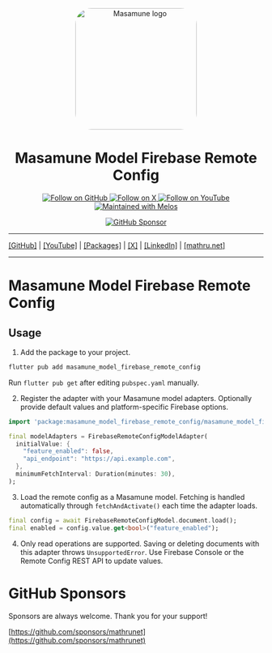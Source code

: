 <p align="center">
  <a href="https://mathru.net">
    <img width="240px" src="https://raw.githubusercontent.com/mathrunet/flutter_masamune/master/.github/images/icon.png" alt="Masamune logo" style="border-radius: 32px"s><br/>
  </a>
  <h1 align="center">Masamune Model Firebase Remote Config</h1>
</p>

<p align="center">
  <a href="https://github.com/mathrunet">
    <img src="https://img.shields.io/static/v1?label=GitHub&message=Follow&logo=GitHub&color=333333&link=https://github.com/mathrunet" alt="Follow on GitHub" />
  </a>
  <a href="https://x.com/mathru">
    <img src="https://img.shields.io/static/v1?label=@mathru&message=Follow&logo=X&color=0F1419&link=https://x.com/mathru" alt="Follow on X" />
  </a>
  <a href="https://www.youtube.com/c/mathrunetchannel">
    <img src="https://img.shields.io/static/v1?label=YouTube&message=Follow&logo=YouTube&color=FF0000&link=https://www.youtube.com/c/mathrunetchannel" alt="Follow on YouTube" />
  </a>
  <a href="https://github.com/invertase/melos">
    <img src="https://img.shields.io/static/v1?label=maintained%20with&message=melos&color=FF1493&link=https://github.com/invertase/melos" alt="Maintained with Melos" />
  </a>
</p>

<p align="center">
  <a href="https://github.com/sponsors/mathrunet"><img src="https://img.shields.io/static/v1?label=Sponsor&message=%E2%9D%A4&logo=GitHub&color=ff69b4&link=https://github.com/sponsors/mathrunet" alt="GitHub Sponsor" /></a>
</p>

---

[[GitHub]](https://github.com/mathrunet) | [[YouTube]](https://www.youtube.com/c/mathrunetchannel) | [[Packages]](https://pub.dev/publishers/mathru.net/packages) | [[X]](https://x.com/mathru) | [[LinkedIn]](https://www.linkedin.com/in/mathrunet/) | [[mathru.net]](https://mathru.net)

---

# Masamune Model Firebase Remote Config

## Usage

1. Add the package to your project.

```bash
flutter pub add masamune_model_firebase_remote_config
```

Run `flutter pub get` after editing `pubspec.yaml` manually.

2. Register the adapter with your Masamune model adapters. Optionally provide default values and platform-specific Firebase options.

```dart
import 'package:masamune_model_firebase_remote_config/masamune_model_firebase_remote_config.dart';

final modelAdapters = FirebaseRemoteConfigModelAdapter(
  initialValue: {
    "feature_enabled": false,
    "api_endpoint": "https://api.example.com",
  },
  minimumFetchInterval: Duration(minutes: 30),
);
```

3. Load the remote config as a Masamune model. Fetching is handled automatically through `fetchAndActivate()` each time the adapter loads.

```dart
final config = await FirebaseRemoteConfigModel.document.load();
final enabled = config.value.get<bool>("feature_enabled");
```

4. Only read operations are supported. Saving or deleting documents with this adapter throws `UnsupportedError`. Use Firebase Console or the Remote Config REST API to update values.

# GitHub Sponsors

Sponsors are always welcome. Thank you for your support!

[https://github.com/sponsors/mathrunet](https://github.com/sponsors/mathrunet)